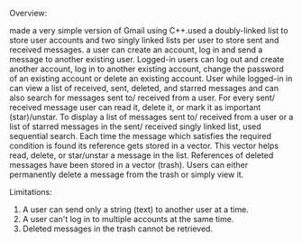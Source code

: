 Overview:

made a very simple version of Gmail using C++.used a doubly-linked list to store user accounts and two singly linked lists per user to store sent and received messages. a user can create an account, log in and send a message to another existing user. Logged-in users can log out and create another account, log in to another existing account, change the password of an existing account or delete an existing account. 
User while logged-in in can view a list of received, sent, deleted, and starred messages and can also search for messages sent to/ received from a user. For every sent/ received message user can read it, delete it, or mark it as important (star)/unstar. To display a list of messages sent to/ received from a user or a list of starred messages in the sent/ received singly linked list, used sequential search. 
Each time the message which satisfies the required condition is found its reference gets stored in a vector. This vector helps read, delete, or star/unstar a message in the list. References of deleted messages have been stored in a vector (trash). Users can either permanently delete a message from the trash or simply view it.

Limitations:

1.	A user can send only a string (text) to another user at a time.
2.	A user can't log in to multiple accounts at the same time.
3.	Deleted messages in the trash cannot be retrieved.
